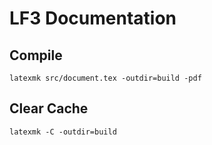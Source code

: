 # LF3 Documentation

## Compile

```cli
latexmk src/document.tex -outdir=build -pdf
```

## Clear Cache

```cli
latexmk -C -outdir=build
```
